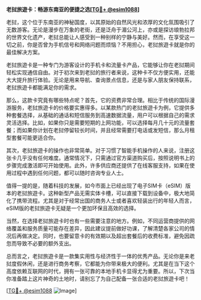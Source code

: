 **老挝旅遊卡：畅游东南亚的便捷之选[[TG💪+ @esim1088](https://t.me/s/esim1088)]**

老挝，这个位于东南亚的神秘国度，以其原始的自然风光和浓厚的文化氛围吸引了无数游客。无论是漫步在万象的老街，还是泛舟于湄公河上，亦或是探访琅勃拉邦的世界文化遗产，老挝总能让人感受到一种别样的宁静与美好。然而，在享受这一切之前，你是否曾为手机信号和网络问题而烦恼？不用担心，老挝旅遊卡就是你的最佳解决方案。

老挝旅遊卡是一种专门为游客设计的手机卡和流量卡产品，它能够让你在老挝期间轻松实现通信自由。对于初次来到老挝的旅行者来说，这种卡不仅方便实用，还能大大提升旅行体验。无论是用来导航、查询景点信息，还是与家人朋友保持联系，老挝旅遊卡都能满足你的需求。

那么，这款卡究竟有哪些特点呢？首先，它的资费非常合理。相比于传统的国际漫游服务，老挝旅遊卡的价格要实惠得多。以某款热门的老挝旅遊卡为例，它提供多种套餐选择，从基础的通话和短信服务到高速数据流量，用户可以根据自己的需求灵活选择。比如，如果你只是需要短期的上网功能，可以选择每月几十元的流量套餐；而如果你计划在老挝停留较长时间，并且经常需要打电话或发短信，那么月租型套餐可能更适合你。

其次，老挝旅遊卡的操作也非常简单。对于习惯了智能手机操作的人来说，注册这张卡几乎没有任何难度。通常情况下，只需通过官方渠道购买后，按照说明书上的步骤完成激活即可开始使用。此外，许多供应商还提供了在线客服支持，如果在使用过程中遇到任何问题，都可以随时咨询专业人士。

值得一提的是，随着科技的发展，如今市面上已经出现了电子SIM卡（eSIM）版本的老挝旅遊卡。这种新型产品无需实体卡槽，可以直接下载到设备中，极大地简化了携带流程。尤其是对于经常出国的商务人士或者喜欢轻装出行的年轻人而言，eSIM版的老挝旅遊卡无疑是一个更加环保且高效的选择。

当然，在选择老挝旅遊卡时也有一些需要注意的地方。例如，不同运营商提供的网络覆盖和服务质量可能存在差异，因此建议提前做好功课，了解清楚各家公司的情况后再做决定。同时，也要留意卡的有效期以及超出套餐后的收费标准，避免因疏忽而导致不必要的额外支出。

总而言之，老挝旅遊卡是一款集实用性与经济性于一体的优秀产品。无论你是来老挝度假休闲，还是进行商务考察，它都能为你带来极大的便利。尤其是在当下这个高度依赖互联网的时代，拥有一张可靠的本地手机卡显得尤为重要。所以，下次当你准备踏上这片神奇的土地时，请别忘了为自己配备一张合适的老挝旅遊卡吧！

[[TG💪+ @esim1088](https://t.me/s/esim1088) ![Image](https://i.postimg.cc/4NQfJmqS/Snipaste-2025-05-13-00-14-12.png)]